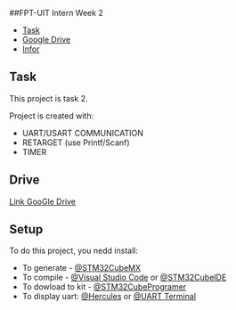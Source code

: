 ##FPT-UIT Intern Week 2
* [Task](#Task)
* [Google Drive](#Drive)
* [Infor](#Infor)

## Task
This project is task 2.

Project is created with:
* UART/USART COMMUNICATION
* RETARGET (use Printf/Scanf)
* TIMER

## Drive

[Link GooGle Drive](https://drive.google.com/drive/folders/12LFpmzgvrIbYr09Ntw4Y0OFR1GAm9YUN?usp=sharing)
	
## Setup
To do this project, you nedd install:

* To generate - [@STM32CubeMX](https://www.st.com/en/development-tools/stm32cubemx.html)
* To compile - [@Visual Studio Code](https://www.st.com/en/development-tools/stm32cubemx.html) or [@STM32CubeIDE](https://www.st.com/en/development-tools/stm32cubeide.html)
* To dowload to kit - [@STM32CubeProgramer](https://www.st.com/en/development-tools/stm32cubeprog.html)
* To display uart: [@Hercules](https://www.hw-group.com/software/hercules-setup-utility) or [@UART Terminal](https://sourceforge.net/projects/uartterminal) 
